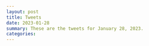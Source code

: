 ```yaml
---
layout: post
title: Tweets
date: 2023-01-28
summary: These are the tweets for January 28, 2023.
categories:
---
```


